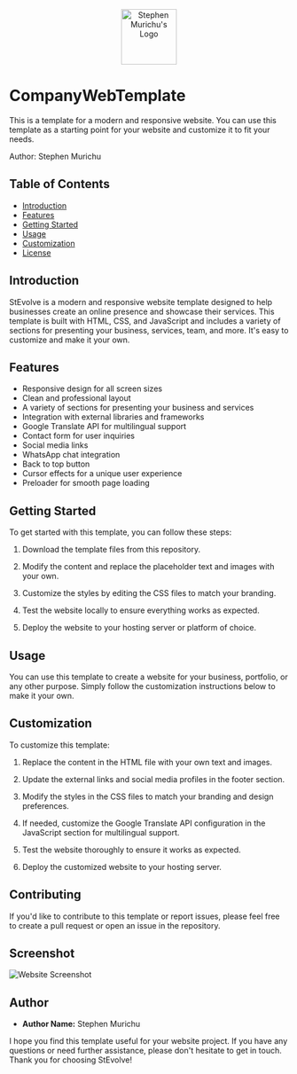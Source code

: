 <div align="center">
  <img src="https://res.cloudinary.com/murste/image/upload/v1698907632/stevolve_x8ioeu.png" alt="Stephen Murichu's Logo" width="100" />
</div>

# CompanyWebTemplate
This is a template for a modern and responsive website. You can use this template as a starting point for your website and customize it to fit your needs.

Author: Stephen Murichu

## Table of Contents
- [Introduction](#introduction)
- [Features](#features)
- [Getting Started](#getting-started)
- [Usage](#usage)
- [Customization](#customization)
- [License](#license)

## Introduction

StEvolve is a modern and responsive website template designed to help businesses create an online presence and showcase their services. This template is built with HTML, CSS, and JavaScript and includes a variety of sections for presenting your business, services, team, and more. It's easy to customize and make it your own.

## Features

- Responsive design for all screen sizes
- Clean and professional layout
- A variety of sections for presenting your business and services
- Integration with external libraries and frameworks
- Google Translate API for multilingual support
- Contact form for user inquiries
- Social media links
- WhatsApp chat integration
- Back to top button
- Cursor effects for a unique user experience
- Preloader for smooth page loading

## Getting Started

To get started with this template, you can follow these steps:

1. Download the template files from this repository.

2. Modify the content and replace the placeholder text and images with your own.

3. Customize the styles by editing the CSS files to match your branding.

4. Test the website locally to ensure everything works as expected.

5. Deploy the website to your hosting server or platform of choice.

## Usage

You can use this template to create a website for your business, portfolio, or any other purpose. Simply follow the customization instructions below to make it your own.

## Customization

To customize this template:

1. Replace the content in the HTML file with your own text and images.

2. Update the external links and social media profiles in the footer section.

3. Modify the styles in the CSS files to match your branding and design preferences.

4. If needed, customize the Google Translate API configuration in the JavaScript section for multilingual support.

5. Test the website thoroughly to ensure it works as expected.

6. Deploy the customized website to your hosting server.

## Contributing

If you'd like to contribute to this template or report issues, please feel free to create a pull request or open an issue in the repository.

## Screenshot

![Website Screenshot](https://res.cloudinary.com/murste/image/upload/v1699180154/webtemplate_lxpavb.png)

## Author

- **Author Name:** Stephen Murichu

I hope you find this template useful for your website project. If you have any questions or need further assistance, please don't hesitate to get in touch. Thank you for choosing StEvolve!
